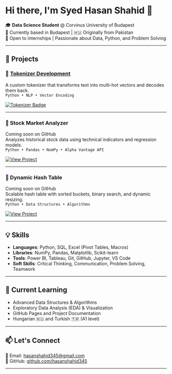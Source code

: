# Hi there, I'm Syed Hasan Shahid 👋

🎓 **Data Science Student** @ Corvinus University of Budapest  
📍 Currently based in Budapest | 🇭🇺 Originally from Pakistan  
💼 Open to internships | Passionate about Data, Python, and Problem Solving

---

## 📌 Projects

### 🔹 [Tokenizer Development](https://github.com/hasanshahid345/Tokenizer)
A custom tokenizer that transforms text into multi-hot vectors and decodes them back.  
`Python • NLP • Vector Encoding`

[![Tokenizer Badge](https://img.shields.io/badge/-View%20Project-blue)](https://github.com/hasanshahid345/Tokenizer)



---

### 🔹 Stock Market Analyzer
Coming soon on GitHub  
Analyzes historical stock data using technical indicators and regression models.  
`Python • Pandas • NumPy • Alpha Vantage API`

[![View Project](https://img.shields.io/badge/-View%20Project-blue)](https://github.com/hasanshahid345/Stock-Market-Analyzer)

---

### 🔹 Dynamic Hash Table
Coming soon on GitHub  
Scalable hash table with sorted buckets, binary search, and dynamic resizing.  
`Python • Data Structures • Algorithms`

[![View Project](https://img.shields.io/badge/-View%20Project-blue)](https://github.com/hasanshahid345/Dynamic-Hash-Table)

---

## 💡 Skills

- **Languages**: Python, SQL, Excel (Pivot Tables, Macros)
- **Libraries**: NumPy, Pandas, Matplotlib, Scikit-learn
- **Tools**: Power BI, Tableau, Git, GitHub, Jupyter, VS Code
- **Soft Skills**: Critical Thinking, Communication, Problem Solving, Teamwork

---

## 🌱 Current Learning

- Advanced Data Structures & Algorithms  
- Exploratory Data Analysis (EDA) & Visualization  
- GitHub Pages and Project Documentation  
- Hungarian 🇭🇺 and Turkish 🇹🇷 (A1 level)

---

## 📫 Let's Connect

📧 Email: hasanshahid345@gmail.com  
💼 GitHub: [github.com/hasanshahid345](https://github.com/hasanshahid345)

---
